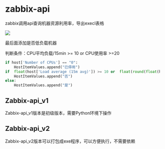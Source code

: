 # zabbix-api
zabbix调用api查询机器资源利用率，导出execl表格



![](F:\GitHub\zabbix-api\images\1626699560279.png)

最后面添加是否低负载机器

判断条件：CPU平均负载/15min >= 10 or CPU使用率 >=20

```python
if host['Number of CPUs'] == "0":
	HostItemValues.append("已停用")
if  float(host['Load average (15m avg)']) >= 10 or  float(round(float(host['CPU utilization']), 2)) >= 20 :
	HostItemValues.append("否")
else:
	HostItemValues.append("是")
```





## Zabbix-api_v1

Zabbix-api_v1版本是初级版本，需要Python环境下操作



## Zabbix-api_v2

Zabbix-api_v2版本可以打包成exe程序，可以方便执行，不需要依赖













